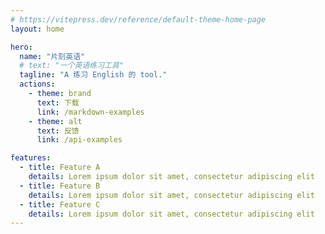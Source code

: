```yaml
---
# https://vitepress.dev/reference/default-theme-home-page
layout: home

hero:
  name: "片刻英语"
  # text: "一个英语练习工具"
  tagline: "A 练习 English 的 tool."
  actions:
    - theme: brand
      text: 下载
      link: /markdown-examples
    - theme: alt
      text: 反馈
      link: /api-examples

features:
  - title: Feature A
    details: Lorem ipsum dolor sit amet, consectetur adipiscing elit
  - title: Feature B
    details: Lorem ipsum dolor sit amet, consectetur adipiscing elit
  - title: Feature C
    details: Lorem ipsum dolor sit amet, consectetur adipiscing elit
---
```


